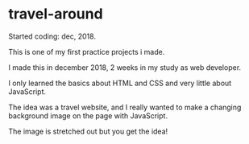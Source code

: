 # travel-around

Started coding: dec, 2018.

This is one of my first practice projects i made. 

I made this in december 2018, 2 weeks in my study as web developer. 

I only learned the basics about HTML and CSS and very little about JavaScript. 

The idea was a travel website, and I really wanted to make a changing background image on the page with JavaScript. 

The image is stretched out but you get the idea! 
